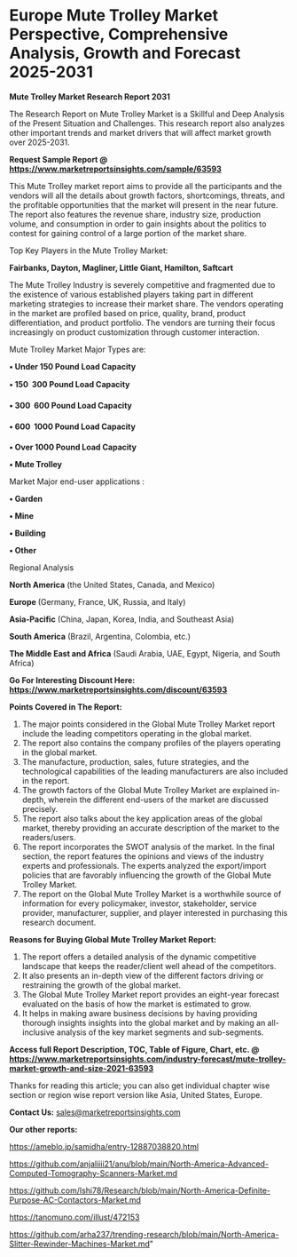 # Europe Mute Trolley Market Perspective, Comprehensive Analysis, Growth and Forecast 2025-2031

<strong>Mute Trolley Market Research Report 2031</strong>

The Research Report on Mute Trolley Market is a Skillful and Deep Analysis of the Present Situation and Challenges. This research report also analyzes other important trends and market drivers that will affect market growth over 2025-2031.

<strong>Request Sample Report @ <a href=https://www.marketreportsinsights.com/sample/63593>https://www.marketreportsinsights.com/sample/63593</a></strong>

This Mute Trolley market report aims to provide all the participants and the vendors will all the details about growth factors, shortcomings, threats, and the profitable opportunities that the market will present in the near future. The report also features the revenue share, industry size, production volume, and consumption in order to gain insights about the politics to contest for gaining control of a large portion of the market share.

Top Key Players in the Mute Trolley Market:

<strong>Fairbanks, Dayton, Magliner, Little Giant, Hamilton, Saftcart</strong>

The Mute Trolley Industry is severely competitive and fragmented due to the existence of various established players taking part in different marketing strategies to increase their market share. The vendors operating in the market are profiled based on price, quality, brand, product differentiation, and product portfolio. The vendors are turning their focus increasingly on product customization through customer interaction.

Mute Trolley Market Major Types are:

<strong>• Under 150 Pound Load Capacity

• 150  300 Pound Load Capacity

• 300  600 Pound Load Capacity

• 600  1000 Pound Load Capacity

• Over 1000 Pound Load Capacity

• Mute Trolley</strong>

Market Major end-user applications :

<strong>• Garden

• Mine

• Building

• Other</strong>

Regional Analysis

</u><strong><b>North America</b></strong> (the United States, Canada, and Mexico)

<strong><b>Europe </b></strong>(Germany, France, UK, Russia, and Italy)

<strong><b>Asia-Pacific</b></strong> (China, Japan, Korea, India, and Southeast Asia)

<strong><b>South America</b></strong> (Brazil, Argentina, Colombia, etc.)

<strong><b>The Middle East and Africa</b></strong> (Saudi Arabia, UAE, Egypt, Nigeria, and South Africa)

<strong>Go For Interesting Discount Here: <a href=https://www.marketreportsinsights.com/discount/63593>https://www.marketreportsinsights.com/discount/63593</a></strong>

<strong>Points Covered in The Report:</strong>
<ol>
  <li>The major points considered in the Global Mute Trolley Market report include the leading competitors operating in the global market.</li>
  <li>The report also contains the company profiles of the players operating in the global market.</li>
  <li>The manufacture, production, sales, future strategies, and the technological capabilities of the leading manufacturers are also included in the report.</li>
  <li>The growth factors of the Global Mute Trolley Market are explained in-depth, wherein the different end-users of the market are discussed precisely.</li>
  <li>The report also talks about the key application areas of the global market, thereby providing an accurate description of the market to the readers/users.</li>
  <li>The report incorporates the SWOT analysis of the market. In the final section, the report features the opinions and views of the industry experts and professionals. The experts analyzed the export/import policies that are favorably influencing the growth of the Global Mute Trolley Market.</li>
  <li>The report on the Global Mute Trolley Market is a worthwhile source of information for every policymaker, investor, stakeholder, service provider, manufacturer, supplier, and player interested in purchasing this research document.</li>
</ol>
<strong>Reasons for Buying Global Mute Trolley Market Report:</strong>

<ol>
  <li>The report offers a detailed analysis of the dynamic competitive landscape that keeps the reader/client well ahead of the competitors.</li>
  <li>It also presents an in-depth view of the different factors driving or restraining the growth of the global market.</li>
  <li>The Global Mute Trolley Market report provides an eight-year forecast evaluated on the basis of how the market is estimated to grow.</li>
  <li>It helps in making aware business decisions by having providing thorough insights insights into the global market and by making an all-inclusive analysis of the key market segments and sub-segments.</li>
</ol>
<strong>Access full Report Description, TOC, Table of Figure, Chart, etc. @ <a href=https://www.marketreportsinsights.com/industry-forecast/mute-trolley-market-growth-and-size-2021-63593>https://www.marketreportsinsights.com/industry-forecast/mute-trolley-market-growth-and-size-2021-63593</a></strong>


Thanks for reading this article; you can also get individual chapter wise section or region wise report version like Asia, United States, Europe.

<strong>Contact Us:</strong>
sales@marketreportsinsights.com

<strong>Our other reports:</strong>

<a href=https://ameblo.jp/samidha/entry-12887038820.html>https://ameblo.jp/samidha/entry-12887038820.html</a>

<a href=https://github.com/anjaliiii21/anu/blob/main/North-America-Advanced-Computed-Tomography-Scanners-Market.md>https://github.com/anjaliiii21/anu/blob/main/North-America-Advanced-Computed-Tomography-Scanners-Market.md</a>

<a href=https://github.com/Ishi78/Research/blob/main/North-America-Definite-Purpose-AC-Contactors-Market.md>https://github.com/Ishi78/Research/blob/main/North-America-Definite-Purpose-AC-Contactors-Market.md</a>

<a href=https://tanomuno.com/illust/472153>https://tanomuno.com/illust/472153</a>

<a href=https://github.com/arha237/trending-research/blob/main/North-America-Slitter-Rewinder-Machines-Market.md>https://github.com/arha237/trending-research/blob/main/North-America-Slitter-Rewinder-Machines-Market.md</a>"
